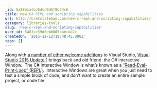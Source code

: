 ```yaml
---
_id: 5a88e1adbd6dca0d5f0d24c6
title: New C# REPL and scripting capabilities
url: http://bretstateham.com/new-c-repl-and-scripting-capabilities/
category: libraries-tools
slug: 'new-c-repl-and-scripting-capabilities'
user_id: 5a83ce59d6eb0005c4ecda2c
createdOn: '2015-12-12T19:40:45.000Z'
tags: []
---
```


Along with <a href="http://blog.jerrynixon.com/2015/12/inside-code-whats-new-with-visual-studio.html">a number of other welcome additions</a> to Visual Studio, <a href="https://msdn.microsoft.com/en-us/library/5051f283-33ba-48a5-8014-297fad3786a0">Visual Studio 2015 Update 1</a> brings back and old friend. the C# Interactive Window.  The C# Interactive Window is what’s known as a <a href="https://en.wikipedia.org/wiki/Read%E2%80%93eval%E2%80%93print_loop">“Read-Eval-Print-Loop” (REPL)</a>.  Interactive Windows are great when you just need to test a simple block of code, and don’t want to create an entire sample project, or code file.
